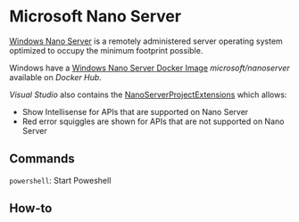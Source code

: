 # Microsoft Nano Server

[Windows Nano Server](https://docs.microsoft.com/en-us/windows-server/get-started/getting-started-with-nano-server) is a remotely administered server operating system optimized to occupy the minimum footprint possible.

Windows have a [Windows Nano Server Docker Image](https://hub.docker.com/r/microsoft/nanoserver/) *microsoft/nanoserver* available on *Docker Hub*.

*Visual Studio* also contains the [NanoServerProjectExtensions](https://marketplace.visualstudio.com/items?itemName=VenkatYallaMSFT.NanoServerProjectExtensions) which allows:

- Show Intellisense for APIs that are supported on Nano Server
- Red error squiggles are shown for APIs that are not supported on Nano Server

## Commands

`powershell`: Start Poweshell


## How-to



